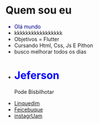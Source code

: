    <h1>Quem sou eu</h1>
    <ul>
        <li style="color: darkblue;">Olá mundo</li>
        <li>kkkkkkkkkkkkkkkkk</li>
        <li>Objetivos = Flutter</li>
        <li>Cursando Html, Css, Js E Pithon </li>
        <li>busco melhorar todos os dias</li>
        <li><h1 style="color: blue">Jeferson</h1></li>
    </ul>
  <ul>
      <p>Pode Bisbilhotar</p>
         <li><a href="https://www.linkedin.com/in/jeferson-caetano-bb2a51212/">Linquedim</a></li>
         <li><a href="https://www.facebook.com/jeferson.caetano.show">Feicebuque</a></li>
         <li><a href="https://www.instagram.com/apenas_jeferson/">instagrUam </a> </li>    
             
</ul>
        
